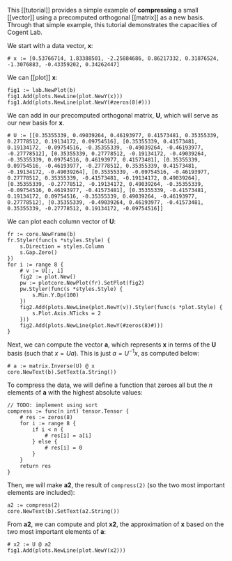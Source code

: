 This [[tutorial]] provides a simple example of **compressing** a small [[vector]] using a precomputed orthogonal [[matrix]] as a new basis. Through that simple example, this tutorial demonstrates the capacities of Cogent Lab.

We start with a data vector, **x**:

```Goal
# x := [0.53766714, 1.83388501, -2.25884686, 0.86217332, 0.31876524, -1.3076883, -0.43359202, 0.34262447]
```

We can [[plot]] **x**:

```Goal
fig1 := lab.NewPlot(b)
fig1.Add(plots.NewLine(plot.NewY(x)))
fig1.Add(plots.NewLine(plot.NewY(#zeros(8)#)))
```

We can add in our precomputed orthogonal matrix, **U**, which will serve as our new basis for **x**.

```Goal
# U := [[0.35355339, 0.49039264, 0.46193977, 0.41573481, 0.35355339, 0.27778512, 0.19134172, 0.09754516], [0.35355339, 0.41573481, 0.19134172, -0.09754516, -0.35355339, -0.49039264, -0.46193977, -0.27778512], [0.35355339, 0.27778512, -0.19134172, -0.49039264, -0.35355339, 0.09754516, 0.46193977, 0.41573481], [0.35355339, 0.09754516, -0.46193977, -0.27778512, 0.35355339, 0.41573481, -0.19134172, -0.49039264], [0.35355339, -0.09754516, -0.46193977, 0.27778512, 0.35355339, -0.41573481, -0.19134172, 0.49039264], [0.35355339, -0.27778512, -0.19134172, 0.49039264, -0.35355339, -0.09754516, 0.46193977, -0.41573481], [0.35355339, -0.41573481, 0.19134172, 0.09754516, -0.35355339, 0.49039264, -0.46193977, 0.27778512], [0.35355339, -0.49039264, 0.46193977, -0.41573481, 0.35355339, -0.27778512, 0.19134172, -0.09754516]]
```

We can plot each column vector of **U**:

```Goal
fr := core.NewFrame(b)
fr.Styler(func(s *styles.Style) {
    s.Direction = styles.Column
    s.Gap.Zero()
})
for i := range 8 {
    # v := U[:, i]
    fig2 := plot.New()
    pw := plotcore.NewPlot(fr).SetPlot(fig2)
    pw.Styler(func(s *styles.Style) {
        s.Min.Y.Dp(100)
    })
    fig2.Add(plots.NewLine(plot.NewY(v)).Styler(func(s *plot.Style) {
        s.Plot.Axis.NTicks = 2
    }))
    fig2.Add(plots.NewLine(plot.NewY(#zeros(8)#)))
}
```

Next, we can compute the vector **a**, which represents **x** in terms of the **U** basis (such that $x = Ua$). This is just $a = U^{-1}x$, as computed below:

```Goal
# a := matrix.Inverse(U) @ x
core.NewText(b).SetText(a.String())
```

To compress the data, we will define a function that zeroes all but the *n* elements of **a** with the highest absolute values:

```Goal
// TODO: implement using sort
compress := func(n int) tensor.Tensor {
    # res := zeros(8)
    for i := range 8 {
        if i < n {
            # res[i] = a[i]
        } else {
            # res[i] = 0
        }
    }
    return res
}
```

Then, we will make **a2**, the result of `compress(2)` (so the two most important elements are included):

```Goal
a2 := compress(2)
core.NewText(b).SetText(a2.String())
```

From **a2**, we can compute and plot **x2**, the approximation of **x** based on the two most important elements of **a**:

```Goal
# x2 := U @ a2
fig1.Add(plots.NewLine(plot.NewY(x2)))
```

